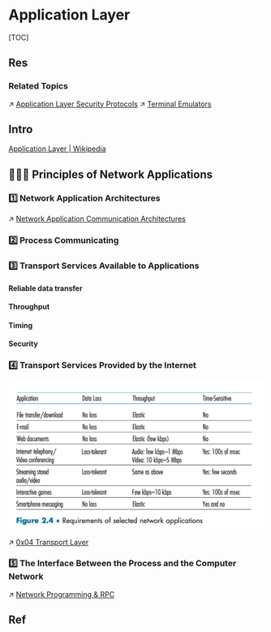 # Application Layer

[TOC]



## Res
### Related Topics
↗ [Application Layer Security Protocols](../../../../CyberSecurity/Network%20Security/🏇%20Network%20Security%20Basics%20&%20Protocols/📱%20Application%20Layer%20Security%20Protocols/Application%20Layer%20Security%20Protocols.md)
↗ [Terminal Emulators](../../../🥷🏼%20Operating%20System%20(Engineering%20Part)/🐚%20Shell%20&%20Terminals%20(Console)/Terminal%20Emulators/Terminal%20Emulators.md)



## Intro
[Application Layer | Wikipedia](https://en.wikipedia.org/wiki/Application_layer)



## 🧑🏽‍🏫 Principles of Network Applications
### 1️⃣ Network Application Architectures

↗ [Network Application Communication Architectures](Network%20Application%20Communication%20Architectures.md)


### 2️⃣ Process Communicating


### 3️⃣ Transport Services Available to Applications
#### Reliable data transfer

#### Throughput

#### Timing

#### Security


### 4️⃣ Transport Services Provided by the Internet
![](../../../../../Assets/Pics/Screenshot%202023-04-12%20at%2012.15.01%20PM.png)

↗ [0x04 Transport Layer](../0x04%20Transport%20Layer/0x04%20Transport%20Layer.md)


### 5️⃣ The Interface Between the Process and the Computer Network
↗ [Network Programming & RPC](../../🎅🏼%20Network%20Programming%20&%20RPC/Network%20Programming%20&%20RPC.md)



## Ref
